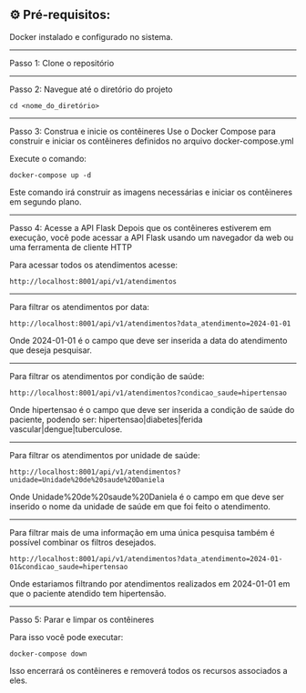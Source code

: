 ## ⚙️ Pré-requisitos:
Docker instalado e configurado no sistema.

---

Passo 1: Clone o repositório

---

Passo 2: Navegue até o diretório do projeto
```
cd <nome_do_diretório>
```
---

Passo 3: Construa e inicie os contêineres
Use o Docker Compose para construir e iniciar os contêineres definidos no arquivo docker-compose.yml

Execute o comando:
```
docker-compose up -d
```

Este comando irá construir as imagens necessárias e iniciar os contêineres em segundo plano.

---

Passo 4: Acesse a API Flask
Depois que os contêineres estiverem em execução, você pode acessar a API Flask usando um navegador da web ou uma ferramenta de cliente HTTP

Para acessar todos os atendimentos acesse:

```
http://localhost:8001/api/v1/atendimentos
```

---

Para filtrar os atendimentos por data:

```
http://localhost:8001/api/v1/atendimentos?data_atendimento=2024-01-01
```

Onde 2024-01-01 é o campo que deve ser inserida a data do atendimento que deseja pesquisar.

---

Para filtrar os atendimentos por condição de saúde:

```
http://localhost:8001/api/v1/atendimentos?condicao_saude=hipertensao
```

Onde hipertensao é o campo que deve ser inserida a condição de saúde do paciente, podendo ser: hipertensao|diabetes|ferida vascular|dengue|tuberculose.

---

Para filtrar os atendimentos por unidade de saúde:

```
http://localhost:8001/api/v1/atendimentos?unidade=Unidade%20de%20saude%20Daniela
```

Onde Unidade%20de%20saude%20Daniela é o campo em que deve ser inserido o nome da unidade de saúde em que foi feito o atendimento.

---

Para filtrar mais de uma informação em uma única pesquisa também é possível combinar os filtros desejados.

```
http://localhost:8001/api/v1/atendimentos?data_atendimento=2024-01-01&condicao_saude=hipertensao
```

Onde estariamos filtrando por atendimentos realizados em 2024-01-01 em que o paciente atendido tem hipertensão.

---

Passo 5: Parar e limpar os contêineres

Para isso você pode executar:
```
docker-compose down
```

Isso encerrará os contêineres e removerá todos os recursos associados a eles.
